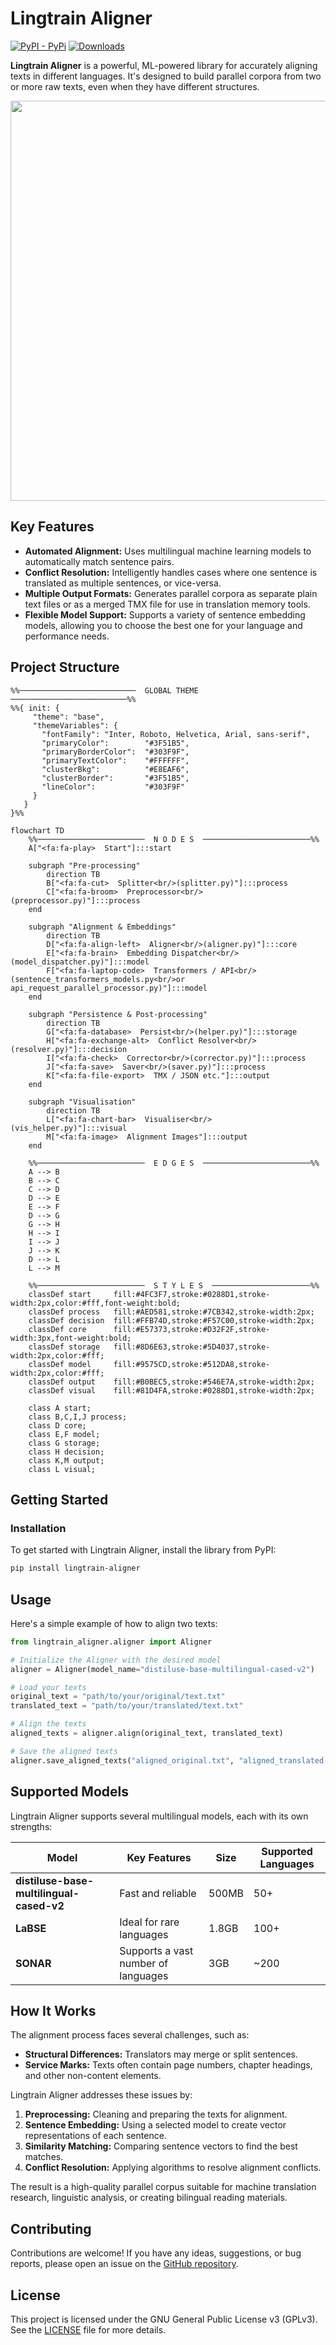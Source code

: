# Lingtrain Aligner

[![PyPI - PyPi](https://img.shields.io/pypi/v/lingtrain-aligner)](https://pypi.org/project/lingtrain-aligner)
[![Downloads](https://static.pepy.tech/personalized-badge/lingtrain-aligner?period=total&units=abbreviation&left_color=grey&right_color=green&left_text=Downloads)](https://pepy.tech/project/lingtrain-aligner)

**Lingtrain Aligner** is a powerful, ML-powered library for accurately aligning texts in different languages. It's designed to build parallel corpora from two or more raw texts, even when they have different structures.

<img src="img/title_image.png" width="640"/>

## Key Features

- **Automated Alignment:** Uses multilingual machine learning models to automatically match sentence pairs.
- **Conflict Resolution:** Intelligently handles cases where one sentence is translated as multiple sentences, or vice-versa.
- **Multiple Output Formats:** Generates parallel corpora as separate plain text files or as a merged TMX file for use in translation memory tools.
- **Flexible Model Support:** Supports a variety of sentence embedding models, allowing you to choose the best one for your language and performance needs.


## Project Structure

```mermaid
%%──────────────────────────  GLOBAL THEME  ──────────────────────────%%
%%{ init: {
     "theme": "base",
     "themeVariables": {
       "fontFamily": "Inter, Roboto, Helvetica, Arial, sans-serif",
       "primaryColor":        "#3F51B5",
       "primaryBorderColor":  "#303F9F",
       "primaryTextColor":    "#FFFFFF",
       "clusterBkg":          "#E8EAF6",
       "clusterBorder":       "#3F51B5",
       "lineColor":           "#303F9F"
     }
   }
}%%

flowchart TD
    %%────────────────────────  N O D E S  ────────────────────────%%
    A["<fa:fa-play>  Start"]:::start

    subgraph "Pre-processing"
        direction TB
        B["<fa:fa-cut>  Splitter<br/>(splitter.py)"]:::process
        C["<fa:fa-broom>  Preprocessor<br/>(preprocessor.py)"]:::process
    end

    subgraph "Alignment & Embeddings"
        direction TB
        D["<fa:fa-align-left>  Aligner<br/>(aligner.py)"]:::core
        E["<fa:fa-brain>  Embedding Dispatcher<br/>(model_dispatcher.py)"]:::model
        F["<fa:fa-laptop-code>  Transformers / API<br/>(sentence_transformers_models.py<br/>or api_request_parallel_processor.py)"]:::model
    end

    subgraph "Persistence & Post-processing"
        direction TB
        G["<fa:fa-database>  Persist<br/>(helper.py)"]:::storage
        H["<fa:fa-exchange-alt>  Conflict Resolver<br/>(resolver.py)"]:::decision
        I["<fa:fa-check>  Corrector<br/>(corrector.py)"]:::process
        J["<fa:fa-save>  Saver<br/>(saver.py)"]:::process
        K["<fa:fa-file-export>  TMX / JSON etc."]:::output
    end

    subgraph "Visualisation"
        direction TB
        L["<fa:fa-chart-bar>  Visualiser<br/>(vis_helper.py)"]:::visual
        M["<fa:fa-image>  Alignment Images"]:::output
    end

    %%────────────────────────  E D G E S  ────────────────────────%%
    A --> B
    B --> C
    C --> D
    D --> E
    E --> F
    D --> G
    G --> H
    H --> I
    I --> J
    J --> K
    D --> L
    L --> M

    %%────────────────────────  S T Y L E S  ──────────────────────%%
    classDef start     fill:#4FC3F7,stroke:#0288D1,stroke-width:2px,color:#fff,font-weight:bold;
    classDef process   fill:#AED581,stroke:#7CB342,stroke-width:2px;
    classDef decision  fill:#FFB74D,stroke:#F57C00,stroke-width:2px;
    classDef core      fill:#E57373,stroke:#D32F2F,stroke-width:3px,font-weight:bold;
    classDef storage   fill:#8D6E63,stroke:#5D4037,stroke-width:2px,color:#fff;
    classDef model     fill:#9575CD,stroke:#512DA8,stroke-width:2px,color:#fff;
    classDef output    fill:#B0BEC5,stroke:#546E7A,stroke-width:2px;
    classDef visual    fill:#81D4FA,stroke:#0288D1,stroke-width:2px;

    class A start;
    class B,C,I,J process;
    class D core;
    class E,F model;
    class G storage;
    class H decision;
    class K,M output;
    class L visual;

```

## Getting Started

### Installation

To get started with Lingtrain Aligner, install the library from PyPI:

```bash
pip install lingtrain-aligner
```

## Usage

Here's a simple example of how to align two texts:

```python
from lingtrain_aligner.aligner import Aligner

# Initialize the Aligner with the desired model
aligner = Aligner(model_name="distiluse-base-multilingual-cased-v2")

# Load your texts
original_text = "path/to/your/original/text.txt"
translated_text = "path/to/your/translated/text.txt"

# Align the texts
aligned_texts = aligner.align(original_text, translated_text)

# Save the aligned texts
aligner.save_aligned_texts("aligned_original.txt", "aligned_translated.txt")
```

## Supported Models

Lingtrain Aligner supports several multilingual models, each with its own strengths:

| Model | Key Features | Size | Supported Languages |
|---|---|---|---|
| **distiluse-base-multilingual-cased-v2** | Fast and reliable | 500MB | 50+ |
| **LaBSE** | Ideal for rare languages | 1.8GB | 100+ |
| **SONAR** | Supports a vast number of languages | 3GB | ~200 |

## How It Works

The alignment process faces several challenges, such as:

- **Structural Differences:** Translators may merge or split sentences.
- **Service Marks:** Texts often contain page numbers, chapter headings, and other non-content elements.

Lingtrain Aligner addresses these issues by:

1. **Preprocessing:** Cleaning and preparing the texts for alignment.
2. **Sentence Embedding:** Using a selected model to create vector representations of each sentence.
3. **Similarity Matching:** Comparing sentence vectors to find the best matches.
4. **Conflict Resolution:** Applying algorithms to resolve alignment conflicts.

The result is a high-quality parallel corpus suitable for machine translation research, linguistic analysis, or creating bilingual reading materials.

## Contributing

Contributions are welcome! If you have any ideas, suggestions, or bug reports, please open an issue on the [GitHub repository](https://github.com/averkij/lingtrain-aligner).


## License

This project is licensed under the GNU General Public License v3 (GPLv3). See the [LICENSE](LICENSE) file for more details.